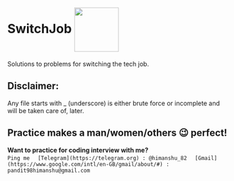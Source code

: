 # SwitchJob <img src="https://user-images.githubusercontent.com/34882878/130913521-4b23d603-a919-4b26-a9d7-fc32377c690a.png" width="100" align="center">
Solutions to problems for switching the tech job. 

## Disclaimer:
Any file starts with _ (underscore) is either brute force or incomplete and will be taken care of, later.

## Practice makes a man/women/others :wink: perfect!
**Want to practice for coding interview with me?**  
`Ping me  `
`[Telegram](https://telegram.org) : @himanshu_82  `
`[Gmail](https://www.google.com/intl/en-GB/gmail/about/#) : pandit98himanshu@gmail.com`
